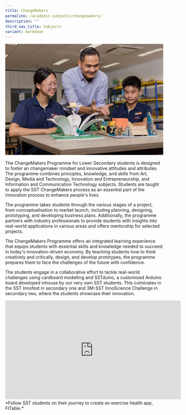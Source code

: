 ```yaml
---
title: ChangeMakers
permalink: /academic-subjects/changemakers/
description: ""
third_nav_title: Subjects
variant: markdown
---
```

![](/images/Curriculum/IP___ADMT_Cover.jpg)

The ChangeMakers Programme for Lower Secondary students is designed to foster an changemaker mindset and innovative attitudes and attributes. The programme combines principles, knowledge, and skills from Art, Design, Media and Technology, Innovation and Entrepreneurship, and Information and Communication Technology subjects. Students are taught to apply the SST ChangeMakers process as an essential part of the innovation process to enhance people's lives.

The programme takes students through the various stages of a project, from conceptualisation to market launch, including planning, designing, prototyping, and developing business plans. Additionally, the programme partners with industry professionals to provide students with insights into real-world applications in various areas and offers mentorship for selected projects.

The ChangeMakers Programme offers an integrated learning experience that equips students with essential skills and knowledge needed to succeed in today's innovation-driven economy. By teaching students how to think creatively and critically, design, and develop prototypes, the programme prepares them to face the challenges of the future with confidence. 

The students engage in a collaborative effort to tackle real-world challenges using cardboard modelling and SSTduino, a customised Arduino board developed inhouse by our very own SST students. This culminates in the SST Innofest in secondary one and 3M-SST InnoScience Challenge in secondary two, where the students showcase their innovation.

<iframe width="560" height="315" src="https://www.youtube.com/embed/UD6j_JCcyu4" title="YouTube video player" frameborder="0" allow="accelerometer; autoplay; clipboard-write; encrypted-media; gyroscope; picture-in-picture; web-share" allowfullscreen=""></iframe>*Follow SST students on their journey to create an exercise health app, FITable.*